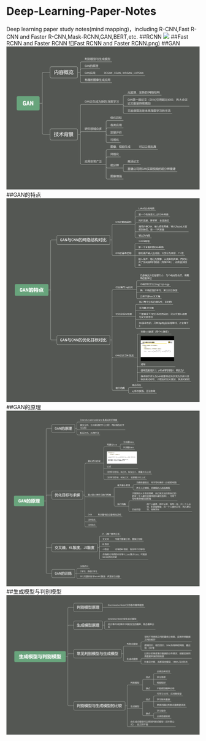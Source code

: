 # Deep-Learning-Paper-Notes
Deep learning paper study notes(mind mapping)，including R-CNN,Fast R-CNN and Faster R-CNN,Mask-RCNN,GAN,BERT,etc.
##RCNN
![](RCNN.png)
##Fast RCNN and Faster RCNN
![]Fast RCNN and Faster RCNN.png)
##GAN
![](GAN.png)
##GAN的特点
![](GAN的特点.png)
##GAN的原理
![](GAN的原理.png)
##生成模型与判别模型
![](生成模型与判别模型.png)
